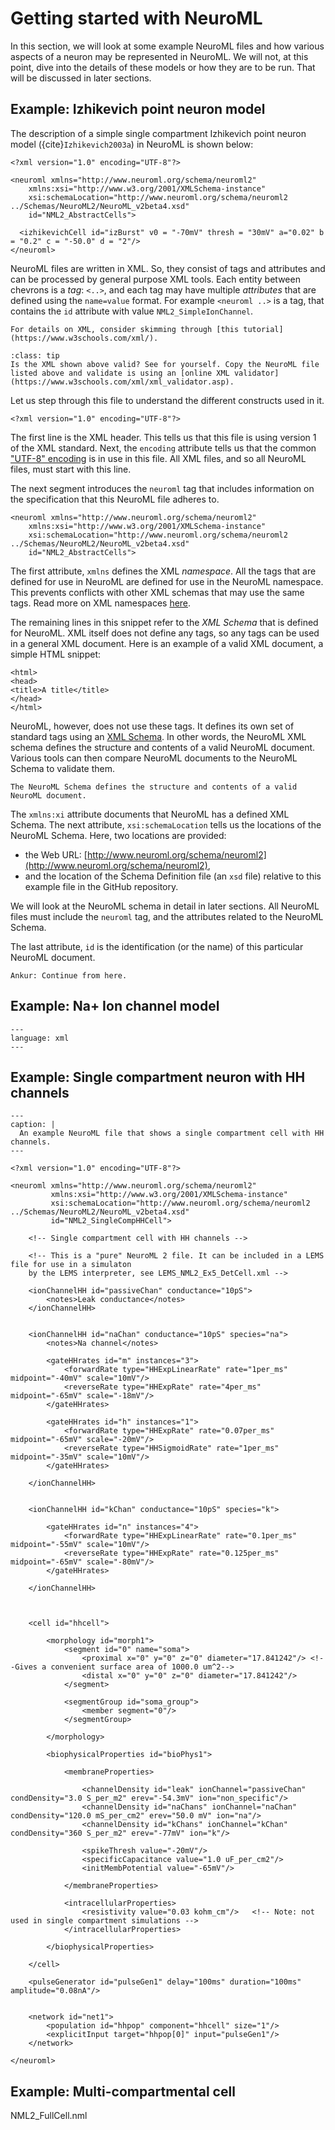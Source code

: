 # Getting started with NeuroML

In this section, we will look at some example NeuroML files and how various aspects of a neuron may be represented in NeuroML.
We will not, at this point, dive into the details of these models or how they are to be run.
That will be discussed in later sections.

## Example: Izhikevich point neuron model

The description of a simple single compartment Izhikevich point neuron model ({cite}`Izhikevich2003a`) in NeuroML is shown below:
```{code-block} xml
<?xml version="1.0" encoding="UTF-8"?>

<neuroml xmlns="http://www.neuroml.org/schema/neuroml2"
    xmlns:xsi="http://www.w3.org/2001/XMLSchema-instance"
    xsi:schemaLocation="http://www.neuroml.org/schema/neuroml2  ../Schemas/NeuroML2/NeuroML_v2beta4.xsd"
    id="NML2_AbstractCells">

  <izhikevichCell id="izBurst" v0 = "-70mV" thresh = "30mV" a="0.02" b = "0.2" c = "-50.0" d = "2"/>
</neuroml>
```

NeuroML files are written in XML.
So, they consist of tags and attributes and can be processed by general purpose XML tools.
Each entity between chevrons is a *tag*: `<..>`, and each tag may have multiple *attributes* that are defined using the `name=value` format.
For example `<neuroml ..>` is a tag, that contains the `id` attribute with value `NML2_SimpleIonChannel`.

```{admonition} XML Tutorial
For details on XML, consider skimming through [this tutorial](https://www.w3schools.com/xml/).
```
```{admonition} Is this XML valid?
:class: tip
Is the XML shown above valid? See for yourself. Copy the NeuroML file listed above and validate is using an [online XML validator](https://www.w3schools.com/xml/xml_validator.asp).
```

Let us step through this file to understand the different constructs used in it.
```{code-block} xml
<?xml version="1.0" encoding="UTF-8"?>

```
The first line is the XML header.
This tells us that this file is using version 1 of the XML standard.
Next, the `encoding` attribute tells us that the common ["UTF-8" encoding](https://en.wikipedia.org/wiki/UTF-8) is in use in this file.
All XML files, and so all NeuroML files, must start with this line.

The next segment introduces the `neuroml` tag that includes information on the specification that this NeuroML file adheres to.
```{code-block} xml
<neuroml xmlns="http://www.neuroml.org/schema/neuroml2"
    xmlns:xsi="http://www.w3.org/2001/XMLSchema-instance"
    xsi:schemaLocation="http://www.neuroml.org/schema/neuroml2  ../Schemas/NeuroML2/NeuroML_v2beta4.xsd"
    id="NML2_AbstractCells">
```

The first attribute, `xmlns` defines the XML *namespace*.
All the tags that are defined for use in NeuroML are defined for use in the NeuroML namespace.
This prevents conflicts with other XML schemas that may use the same tags.
Read more on XML namespaces [here](https://en.wikipedia.org/wiki/XML_namespace).

The remaining lines in this snippet refer to the *XML Schema* that is defined for NeuroML.
XML itself does not define any tags, so any tags can be used in a general XML document.
Here is an example of a valid XML document, a simple HTML snippet:

```{code-block} xml
<html>
<head>
<title>A title</title>
</head>
</html>
```
NeuroML, however, does not use these tags.
It defines its own set of standard tags using an [XML Schema](http://www.w3.org/2001/XMLSchema-instance).
In other words, the NeuroML XML schema defines the structure and contents of a valid NeuroML document.
Various tools can then compare NeuroML documents to the NeuroML Schema to validate them.

```{admonition} Purpose of the NeuroML schema
The NeuroML Schema defines the structure and contents of a valid NeuroML document.
```

The `xmlns:xi` attribute documents that NeuroML has a defined XML Schema.
The next attribute, `xsi:schemaLocation` tells us the locations of the NeuroML Schema.
Here, two locations are provided:

- the Web URL: [http://www.neuroml.org/schema/neuroml2](http://www.neuroml.org/schema/neuroml2),
- and the location of the Schema Definition file (an `xsd` file) relative to this example file in the GitHub repository.

We will look at the NeuroML schema in detail in later sections.
All NeuroML files must include the `neuroml` tag, and the attributes related to the NeuroML Schema.

The last attribute, `id` is the identification (or the name) of this particular NeuroML document.

```{note}
Ankur: Continue from here.
```

## Example: Na+ Ion channel model

```{literalinclude} ./NML2_examples/NML2_SimpleIonChannel.nml
---
language: xml
---
```
## Example: Single compartment neuron with HH channels

```{code-block} xml
---
caption: |
  An example NeuroML file that shows a single compartment cell with HH channels.
---

<?xml version="1.0" encoding="UTF-8"?>

<neuroml xmlns="http://www.neuroml.org/schema/neuroml2"
         xmlns:xsi="http://www.w3.org/2001/XMLSchema-instance"
         xsi:schemaLocation="http://www.neuroml.org/schema/neuroml2 ../Schemas/NeuroML2/NeuroML_v2beta4.xsd"
         id="NML2_SingleCompHHCell">

    <!-- Single compartment cell with HH channels -->

    <!-- This is a "pure" NeuroML 2 file. It can be included in a LEMS file for use in a simulaton
    by the LEMS interpreter, see LEMS_NML2_Ex5_DetCell.xml -->

    <ionChannelHH id="passiveChan" conductance="10pS">
        <notes>Leak conductance</notes>
    </ionChannelHH>


    <ionChannelHH id="naChan" conductance="10pS" species="na">
        <notes>Na channel</notes>

        <gateHHrates id="m" instances="3">
            <forwardRate type="HHExpLinearRate" rate="1per_ms" midpoint="-40mV" scale="10mV"/>
            <reverseRate type="HHExpRate" rate="4per_ms" midpoint="-65mV" scale="-18mV"/>
        </gateHHrates>

        <gateHHrates id="h" instances="1">
            <forwardRate type="HHExpRate" rate="0.07per_ms" midpoint="-65mV" scale="-20mV"/>
            <reverseRate type="HHSigmoidRate" rate="1per_ms" midpoint="-35mV" scale="10mV"/>
        </gateHHrates>

    </ionChannelHH>


    <ionChannelHH id="kChan" conductance="10pS" species="k">

        <gateHHrates id="n" instances="4">
            <forwardRate type="HHExpLinearRate" rate="0.1per_ms" midpoint="-55mV" scale="10mV"/>
            <reverseRate type="HHExpRate" rate="0.125per_ms" midpoint="-65mV" scale="-80mV"/>
        </gateHHrates>

    </ionChannelHH>



    <cell id="hhcell">

        <morphology id="morph1">
            <segment id="0" name="soma">
                <proximal x="0" y="0" z="0" diameter="17.841242"/> <!--Gives a convenient surface area of 1000.0 um^2-->
                <distal x="0" y="0" z="0" diameter="17.841242"/>
            </segment>

            <segmentGroup id="soma_group">
                <member segment="0"/>
            </segmentGroup>

        </morphology>

        <biophysicalProperties id="bioPhys1">

            <membraneProperties>

                <channelDensity id="leak" ionChannel="passiveChan" condDensity="3.0 S_per_m2" erev="-54.3mV" ion="non_specific"/>
                <channelDensity id="naChans" ionChannel="naChan" condDensity="120.0 mS_per_cm2" erev="50.0 mV" ion="na"/>
                <channelDensity id="kChans" ionChannel="kChan" condDensity="360 S_per_m2" erev="-77mV" ion="k"/>

                <spikeThresh value="-20mV"/>
                <specificCapacitance value="1.0 uF_per_cm2"/>
                <initMembPotential value="-65mV"/>

            </membraneProperties>

            <intracellularProperties>
                <resistivity value="0.03 kohm_cm"/>   <!-- Note: not used in single compartment simulations -->
            </intracellularProperties>

        </biophysicalProperties>

    </cell>

    <pulseGenerator id="pulseGen1" delay="100ms" duration="100ms" amplitude="0.08nA"/>


    <network id="net1">
        <population id="hhpop" component="hhcell" size="1"/>
        <explicitInput target="hhpop[0]" input="pulseGen1"/>
    </network>

</neuroml>

```

## Example: Multi-compartmental cell

NML2_FullCell.nml
